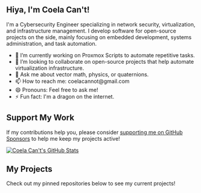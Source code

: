 ## Hiya, I'm Coela Can't! 

I'm a Cybersecurity Engineer specializing in network security, virtualization, and infrastructure management. I develop software for open-source projects on the side, mainly focusing on embedded development, systems administration, and task automation.

- 🔭 I’m currently working on Proxmox Scripts to automate repetitive tasks.
- 👯 I’m looking to collaborate on open-source projects that help automate virtualization infrastructure.
- 💬 Ask me about vector math, physics, or quaternions.
- 📫 How to reach me: <a>coelacannot&#64;gmail&#46;com</a>
- 😄 Pronouns: Feel free to ask me!
- ⚡ Fun fact: I'm a dragon on the internet.

## Support My Work
If my contributions help you, please consider [supporting me on GitHub Sponsors](https://github.com/sponsors/coelacant1) to help me keep my projects active!

[![Coela Can't's GitHub Stats](https://github-readme-stats.vercel.app/api?username=coelacant1&show_icons=true&theme=omni&bg_color=00000000)](https://github.com/coelacant1)

## My Projects
Check out my pinned repositories below to see my current projects!
